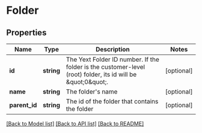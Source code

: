 # Folder

## Properties
Name | Type | Description | Notes
------------ | ------------- | ------------- | -------------
**id** | **string** | The Yext Folder ID number. If the folder is the customer-level (root) folder, its id will be \&quot;0\&quot;. | [optional] 
**name** | **string** | The folder&#39;s name | [optional] 
**parent_id** | **string** | The id of the folder that contains the folder | [optional] 

[[Back to Model list]](../README.md#documentation-for-models) [[Back to API list]](../README.md#documentation-for-api-endpoints) [[Back to README]](../README.md)


